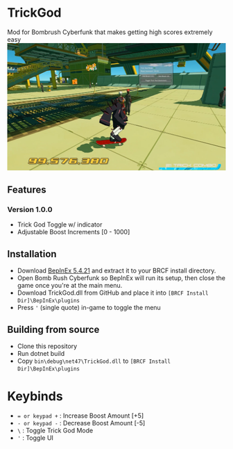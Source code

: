 # TrickGod
Mod for Bombrush Cyberfunk that makes getting high scores extremely easy
![Screenshot of player using trick god to score over 99 million points with just 21 tricks](/Screenshot_TrickGod.png)


## Features
### Version 1.0.0
- Trick God Toggle w/ indicator
- Adjustable Boost Increments [0 - 1000]

## Installation
- Download [BepInEx 5.4.21](https://github.com/BepInEx/BepInEx/releases/tag/v5.4.21) and extract it to your BRCF install directory.
- Open Bomb Rush Cyberfunk so BepInEx will run its setup, then close the game once you're at the main menu.
- Download TrickGod.dll from GitHub and place it into `[BRCF Install Dir]\BepInEx\plugins`
- Press `'` (single quote) in-game to toggle the menu

## Building from source
- Clone this repository
- Run dotnet build
- Copy `bin\debug\net47\TrickGod.dll` to `[BRCF Install Dir]\BepInEx\plugins`

# Keybinds
- `= or keypad +` : Increase Boost Amount [+5]
- `- or keypad -` : Decrease Boost Amount [-5]
- `\` : Toggle Trick God Mode
- `'` : Toggle UI

